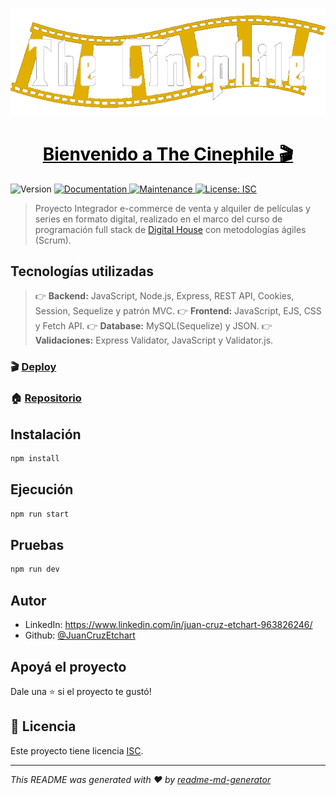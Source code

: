 <p align="center">
<a href="https://thecinephile.onrender.com "style="color:black"><img alt="Logo" src="/public/images/Logo socialmedia.png" /></a>
</p>
<h1 align="center"><a href="https://thecinephile.onrender.com "style="color:black">Bienvenido a The Cinephile 🎬</a></h1>
<p>
  <img alt="Version" src="https://img.shields.io/badge/version-1.0.0-blue.svg?cacheSeconds=2592000" />
  <a href="https://github.com/JuanCruzEtchart/The_Cinephile_e-commerce#readme" target="_blank">
    <img alt="Documentation" src="https://img.shields.io/badge/documentation-yes-brightgreen.svg" />
  </a>
  <a href="https://github.com/JuanCruzEtchart/The_Cinephile_e-commerce/graphs/commit-activity" target="_blank">
    <img alt="Maintenance" src="https://img.shields.io/badge/Maintained%3F-yes-green.svg" />
  </a>
  <a href="https://github.com/JuanCruzEtchart/The_Cinephile_e-commerce/blob/master/LICENSE" target="_blank">
    <img alt="License: ISC" src="https://img.shields.io/github/license/JuanCruzEtchart/the_cinephile" />
  </a>
</p>

> Proyecto Integrador e-commerce de venta y alquiler de películas y series en formato digital, realizado en el marco del curso de programación full stack de [Digital House](https://www.digitalhouse.com/ar/productos/programacion/programacion-web-full-stack) con metodologías ágiles (Scrum).

## Tecnologías utilizadas

> :point_right: **Backend:** JavaScript, Node.js, Express, REST API, Cookies, Session, Sequelize y patrón MVC.
> :point_right: **Frontend:** JavaScript, EJS, CSS y Fetch API.
> :point_right: **Database:** MySQL(Sequelize) y JSON.
> :point_right: **Validaciones:** Express Validator, JavaScript y Validator.js.

### 🎬 [Deploy](https://thecinephile.onrender.com/)

### 🏠 [Repositorio](https://github.com/JuanCruzEtchart/The_Cinephile_e-commerce#readme)

## Instalación

```sh
npm install
```

## Ejecución

```sh
npm run start
```

## Pruebas

```sh
npm run dev
```

## Autor

- LinkedIn: https://www.linkedin.com/in/juan-cruz-etchart-963826246/
- Github: [@JuanCruzEtchart](https://github.com/JuanCruzEtchart)

## Apoyá el proyecto

Dale una ⭐️ si el proyecto te gustó!

## 📝 Licencia

Este proyecto tiene licencia [ISC](https://github.com/JuanCruzEtchart/The_Cinephile_e-commerce/blob/master/LICENSE).

---

_This README was generated with ❤️ by [readme-md-generator](https://github.com/kefranabg/readme-md-generator)_
